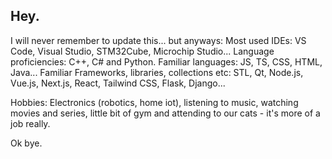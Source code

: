 ## Hey.

I will never remember to update this... but anyways:
  Most used IDEs: VS Code, Visual Studio, STM32Cube, Microchip Studio...
  Language proficiencies: C++, C# and Python.
  Familiar languages: JS, TS, CSS, HTML, Java...
  Familiar Frameworks, libraries, collections etc: STL, Qt, Node.js, Vue.js, Next.js, React, Tailwind CSS, Flask, Django...

  Hobbies: Electronics (robotics, home iot), listening to music, watching movies and series, little bit of gym and attending to our cats - it's more of a job really.

Ok bye.
